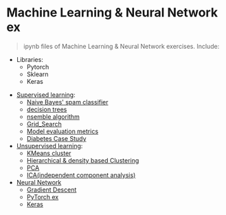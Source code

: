 # Machine Learning & Neural Network ex
> ipynb files of Machine Learning & Neural Network exercises. Include:

 + Libraries:
   + Pytorch
   + Sklearn
   + Keras
 - [Supervised learning](https://github.com/victorlifan/ML-ex/tree/master/Supervised%20learning):
   + [Naive Bayes' spam classifier](https://github.com/victorlifan/ML-ex/tree/master/Supervised%20learning/Naive%20Bayes'%20spam%20classifier)
   + [decision trees](https://github.com/victorlifan/ML-ex/tree/master/Supervised%20learning/decision%20trees)
   + [nsemble algorithm](https://github.com/victorlifan/ML-ex/tree/master/Supervised%20learning)
   + [Grid_Search](https://github.com/victorlifan/ML-ex/tree/master/Supervised%20learning/Grid_Search)
   + [Model evaluation metrics](https://github.com/victorlifan/ML-ex/tree/master/Supervised%20learning/Model%20evaluation%20metrics)
   + [Diabetes Case Study](https://github.com/victorlifan/ML-ex/tree/master/Supervised%20learning/Putting%20It%20All%20Together(Diabetes%20Case%20Study))
 - [Unsupervised learning](https://github.com/victorlifan/ML-ex/tree/master/Unsupervised%20learning):
    + [KMeans cluster](https://github.com/victorlifan/ML-ex/tree/master/Unsupervised%20learning/KMeans%20cluster)
    + [Hierarchical & density based Clustering](https://github.com/victorlifan/ML-ex/tree/master/Unsupervised%20learning/Hierarchical%20%26%20density%20based%20Clustering)
    + [PCA](https://github.com/victorlifan/ML-ex/tree/master/Unsupervised%20learning/PCA)
    + [ICA(independent component analysis)](https://github.com/victorlifan/ML-ex/tree/master/Unsupervised%20learning/ICA(independent%20component%20analysis))
 - [Neural Network](https://github.com/victorlifan/ML-ex/tree/master/deep%20%20learning)
    + [Gradient Descent](https://github.com/victorlifan/ML-ex/blob/master/deep%20%20learning/GradientDescent.ipynb)
    + [PyTorch ex](https://github.com/victorlifan/ML-ex/tree/master/deep%20%20learning/PyTorch)
    + [Keras]()
